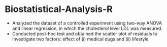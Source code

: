 # Biostatistical-Analysis-R
- Analyzed the dataset of a controlled experiment using two-way ANOVA and linear regression, in which the cholesterol level LDL was measured.
- Conducted post-hoc test and obtained the scatter plot of residuals to investigate two factors: effect of (i) medical dugs and (ii) lifestyle
